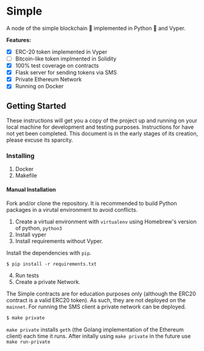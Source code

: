 # Simple
A node of the simple blockchain 🤑 implemented in Python 🐍 and Vyper.

**Features:**
- [x] ERC-20 token implemented in Vyper
- [ ] Bitcoin-like token implmented in Solidity
- [x] 100% test coverage on contracts
- [x] Flask server for sending tokens via SMS
- [x] Private Ethereum Network
- [x] Running on Docker

## Getting Started

These instructions will get you a copy of the project up and running on your local machine 
for development and testing purposes. Instructions for have not yet been completed. This
document is in the early stages of its creation, please excuse its sparcity.

### Installing
1. Docker
2. Makefile

#### Manual Installation
Fork and/or clone the repository. It is recommended to build Python packages in a 
virutal environment to avoid conflicts.

1. Create a virtual environment with `virtualenv` using Homebrew's version of python, 
   `python3`
2. Install vyper
3. Install requirements without Vyper.

Install the dependencies with `pip`.
```
$ pip install -r requirements.txt
```
4. Run tests
5. Create a private Network.

The Simple contracts are for education purposes only (although the ERC20 contract is a 
valid ERC20 token). As such, they are not deployed on the `mainnet`. For running the SMS client
a private network can be deployed.

```bash
$ make private
```

`make private` installs `geth` (the Golang implementation of the Ethereum client) each time it
runs. After initally using `make private` in the future use `make run-private`


